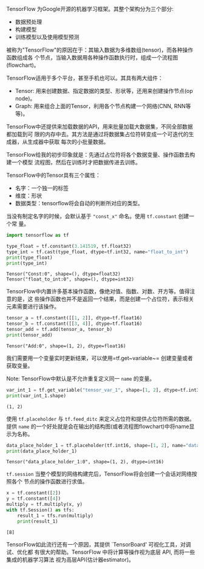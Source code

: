 TensorFlow 为Google开源的机器学习框架。其整个架构分为三个部分:

-   数据预处理
-   构建模型
-   训练模型以及使用模型预测

被称为\"TensorFlow\"的原因在于：其输入数据为多维数组(tensor)，而各种操作函数组成各
个节点，当输入数据用各种操作函数执行时，组成一个流程图(flowchart)。

TensorFlow适用于多个平台，甚至手机也可以。其具有两大组件：

-   Tensor: 用来创建数据、指定数据的类型、形状等，还用来创建操作节点(op
    node)。
-   Graph: 用来组合上面的Tensor，利用各个节点构建一个网络(CNN,
    RNN等等)。

TensorFlow中还提供来加载数据的API，用来批量加载大数据集，不同全部数据都加载到可
限的内存中去。其方法是通过将数据集占位符转变成一个可迭代的生成器，从生成器中获取
每次的小批量数据。

TensorFlow给我的初步印象就是：先通过占位符将各个数据变量、操作函数去构建一个模型
流程图，然后在训练时才把数据传进去训练。

TensorFlow中的Tensor具有三个属性：

-   名字：一个独一的标签
-   维度：形状
-   数据类型：tensorflow将会自动的判断所对应的类型。

当没有制定名字的时候，会默认基于 `"const_x"` 命名。使用
`tf.constant` 创建一个常 量。

```python
import tensorflow as tf

type_float = tf.constant(3.141519, tf.float32)
type_int = tf.cast(type_float, dtype=tf.int32, name="float_to_int")
print(type_float)
print(type_int)
```

``` {.example}
Tensor("Const:0", shape=(), dtype=float32)
Tensor("float_to_int:0", shape=(), dtype=int32)
```

TensorFlow中内置许多基本操作函数，像绝对值、指数、对数、开方等。值得注意的是，这
些操作函数也并不是返回一个结果，而是创建一个占位符，表示相关元素需要进行该操作。

```python
tensor_a = tf.constant([[1, 2]], dtype=tf.float16)
tensor_b = tf.constant([[3, 4]], dtype=tf.float16)
tensor_add = tf.add(tensor_a, tensor_b)
print(tensor_add)
```

``` {.example}
Tensor("Add:0", shape=(1, 2), dtype=float16)
```

我们需要用一个变量实时更新结果，可以使用=tf.get~variable~=
创建变量或者获取变量。

Note: TensorFlow中默认是不允许重复定义同一 `name` 的变量。

```python
var_int_1 = tf.get_variable("tensor_var_1", shape=[1, 2], dtype=tf.int32, initializer=tf.zeros_initializer)
print(var_int_1.shape)
```

``` {.example}
(1, 2)
```

使用 `tf.placeholder` 与 `tf.feed_ditc`
来定义占位符和提供占位符所需的数据。提供 `name`
的一个好处就是会在输出的结构图(或者流程图flowchart)中将name显示为名称。

```python
data_place_holder_1 = tf.placeholder(tf.int16, shape=[1, 2], name="data_place_holder_1")
print(data_place_holder_1)
```

``` {.example}
Tensor("data_place_holder_1:0", shape=(1, 2), dtype=int16)
```

`tf.session`
当整个模型的网络构建完后，TensorFlow将会创建一个会话对网络按照各个
节点的操作函数进行求值。

```python
x = tf.constant([2])
y = tf.constant([4])
multiply = tf.multiply(x, y)
with tf.Session() as tfs:
    result_1 = tfs.run(multiply)
    print(result_1)
```

``` {.example}
[8]
```

TensorFlow如此流行还有一个原因，其提供 \`TensorBoard\'
可视化工具，对调试、优化都 有很大的帮助。TensorFlow
中将计算等操作视为底层 API, 而将一些集成的机器学习算法
视为高层API(估计器estimator)。
